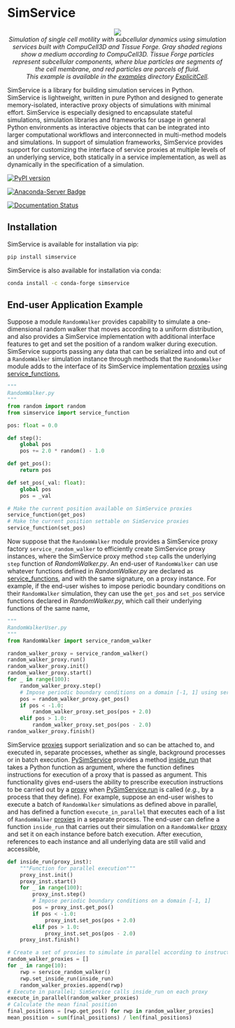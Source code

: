 # SimService

<p align=center>
<img src="examples/ExplicitCell/explicit_cell_animation.gif">
<br/>
<em>
Simulation of single cell motility with subcellular dynamics using 
simulation services built with CompuCell3D and Tissue Forge. 
Gray shaded regions show a medium according to CompuCell3D. 
Tissue Forge particles represent subcellular components, where blue particles are segments of the cell membrane, 
and red particles are parcels of fluid. 
<br/>
This example is available in the 
<a href="examples">examples</a> directory 
<a href="examples/ExplicitCell">ExplicitCell</a>.
</em>
</p>

SimService is a library for building simulation services in Python.
SimService is lightweight, written in pure Python and designed to generate
memory-isolated, interactive proxy objects of simulations with minimal effort.
SimService is especially designed to encapsulate stateful simulations,
simulation libraries and frameworks for usage in general Python environments
as interactive objects that can be integrated into larger computational workflows
and interconnected in multi-method models and simulations. In support of simulation
frameworks, SimService provides support for customizing the interface of service
proxies at multiple levels of an underlying service, both statically in a service
implementation, as well as dynamically in the specification of a simulation.

[![PyPI version](https://badge.fury.io/py/simservice.svg)](https://badge.fury.io/py/simservice)

[![Anaconda-Server Badge](https://anaconda.org/conda-forge/simservice/badges/version.svg)](https://anaconda.org/conda-forge/simservice)

[![Documentation Status](https://readthedocs.org/projects/simservice/badge/?version=latest)](https://simservice.readthedocs.io/en/latest/?badge=latest)

## Installation

SimService is available for installation via pip: 

```bash
pip install simservice
```

SimService is also available for installation via conda:

```bash
conda install -c conda-forge simservice
```

## End-user Application Example

Suppose a module ``RandomWalker`` provides capability to simulate a one-dimensional random
walker that moves according to a uniform distribution, and also provides a SimService
implementation with additional interface features to get and set the position of a
random walker during execution. SimService supports passing any data that can be serialized
into and out of a ``RandomWalker`` simulation instance through methods that the
``RandomWalker`` module adds to the interface of its SimService implementation
[proxies](https://simservice.readthedocs.io/en/latest/api/index.html#simservice.PySimService.PySimService) using
[service_functions](https://simservice.readthedocs.io/en/latest/api/index.html#simservice.service_function),

```python
"""
RandomWalker.py
"""
from random import random
from simservice import service_function

pos: float = 0.0

def step():
    global pos
    pos += 2.0 * random() - 1.0

def get_pos():
    return pos

def set_pos(_val: float):
    global pos
    pos = _val

# Make the current position available on SimService proxies
service_function(get_pos)
# Make the current position settable on SimService proxies
service_function(set_pos)
```

Now suppose that the ``RandomWalker`` module provides a SimService proxy factory
``service_random_walker`` to efficiently create SimService proxy instances, where
the SimService proxy method ``step`` calls the underlying ``step`` function of
*RandomWalker.py*. An end-user of ``RandomWalker`` can use whatever functions defined
in *RandomWalker.py* are declared as 
[service_functions](https://simservice.readthedocs.io/en/latest/api/index.html#simservice.service_function),
and with the same signature, on a proxy instance. For example, if the end-user wishes to
impose periodic boundary conditions on their ``RandomWalker`` simulation, they can use the
``get_pos`` and ``set_pos`` service functions declared in *RandomWalker.py*, which call
their underlying functions of the same name,

```python
"""
RandomWalkerUser.py
"""
from RandomWalker import service_random_walker

random_walker_proxy = service_random_walker()
random_walker_proxy.run()
random_walker_proxy.init()
random_walker_proxy.start()
for _ in range(100):
    random_walker_proxy.step()
    # Impose periodic boundary conditions on a domain [-1, 1] using service functions
    pos = random_walker_proxy.get_pos()
    if pos < -1.0:
        random_walker_proxy.set_pos(pos + 2.0)
    elif pos > 1.0:
        random_walker_proxy.set_pos(pos - 2.0)
random_walker_proxy.finish()
```

SimService [proxies](https://simservice.readthedocs.io/en/latest/api/index.html#simservice.PySimService.PySimService) 
support serialization and so can be attached to, and executed in, separate processes, whether as single,
background processes or in batch execution. 
[PySimService](https://simservice.readthedocs.io/en/latest/api/index.html#simservice.PySimService.PySimService)
provides a method [inside_run](https://simservice.readthedocs.io/en/latest/api/index.html#simservice.PySimService.PySimService.inside_run)
that takes a Python function as argument, where the function defines instructions for
execution of a proxy that is passed as argument. This functionality gives end-users the
ability to prescribe execution instructions to be carried out by a
[proxy](https://simservice.readthedocs.io/en/latest/api/index.html#simservice.PySimService.PySimService) 
when [PySimService.run](https://simservice.readthedocs.io/en/latest/api/index.html#simservice.PySimService.PySimService.run) 
is called (*e.g.*, by a process that they define).
For example, suppose an end-user wishes to execute a batch of ``RandomWalker`` simulations
as defined above in parallel, and has defined a function ``execute_in_parallel`` that
executes each of a list of ``RandomWalker``
[proxies](https://simservice.readthedocs.io/en/latest/api/index.html#simservice.PySimService.PySimService) 
in a separate process. The end-user can define a function ``inside_run`` that carries out their simulation on
a ``RandomWalker`` [proxy](https://simservice.readthedocs.io/en/latest/api/index.html#simservice.PySimService.PySimService) 
and set it on each instance before batch execution. After execution, references to each instance and all
underlying data are still valid and accessible,

```python
def inside_run(proxy_inst):
    """Function for parallel execution"""
    proxy_inst.init()
    proxy_inst.start()
    for _ in range(100):
        proxy_inst.step()
        # Impose periodic boundary conditions on a domain [-1, 1]
        pos = proxy_inst.get_pos()
        if pos < -1.0:
            proxy_inst.set_pos(pos + 2.0)
        elif pos > 1.0:
            proxy_inst.set_pos(pos - 2.0)
    proxy_inst.finish()

# Create a set of proxies to simulate in parallel according to instructions defined in inside_run
random_walker_proxies = []
for _ in range(10):
    rwp = service_random_walker()
    rwp.set_inside_run(inside_run)
    random_walker_proxies.append(rwp)
# Execute in parallel; SimService calls inside_run on each proxy
execute_in_parallel(random_walker_proxies)
# Calculate the mean final position
final_positions = [rwp.get_pos() for rwp in random_walker_proxies]
mean_position = sum(final_positions) / len(final_positions)
```

